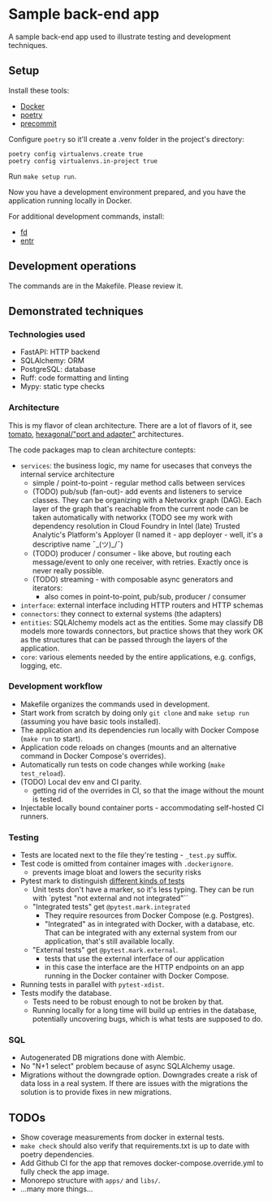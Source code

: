 Sample back-end app
===================

A sample back-end app used to illustrate testing and development techniques.

## Setup

Install these tools:
- [Docker](https://docs.docker.com/engine/install/)
- [poetry](https://python-poetry.org/docs/#installation)
- [precommit](https://pre-commit.com/#installation)

Configure `poetry` so it'll create a .venv folder in the project's directory:
```
poetry config virtualenvs.create true
poetry config virtualenvs.in-project true
```

Run `make setup run`.

Now you have a development environment prepared, and you have the application running locally in Docker.

For additional development commands, install:
- [fd](https://github.com/sharkdp/fd?tab=readme-ov-file#installation)
- [entr](https://eradman.com/entrproject/)

## Development operations

The commands are in the Makefile. Please review it.

## Demonstrated techniques

### Technologies used

- FastAPI: HTTP backend
- SQLAlchemy: ORM
- PostgreSQL: database
- Ruff: code formatting and linting
- Mypy: static type checks

### Architecture

This is my flavor of clean architecture.
There are a lot of flavors of it, see
[tomato](https://github.com/sivaprasadreddy/tomato-architecture),
[hexagonal/"port and adapter"](https://en.wikipedia.org/wiki/Hexagonal_architecture_(software)) architectures.

The code packages map to clean architecture contepts:
- `services`: the business logic, my name for usecases that conveys the internal service architecture
  - simple / point-to-point - regular method calls between services
  - (TODO) pub/sub (fan-out)- add events and listeners to service classes. They can be organizing with a Networkx graph (DAG).
    Each layer of the graph that's reachable from the current node can be taken automatically with networkx
    (TODO see my work with dependency resolution in Cloud Foundry in Intel (late) Trusted Analytic's Platform's Apployer
    (I named it - app deployer - well, it's a descriptive name ¯\_(ツ)_/¯)
  - (TODO) producer / consumer - like above, but routing each message/event to only one receiver, with retries.
    Exactly once is never really possible.
  - (TODO) streaming - with composable async generators and iterators:
    - also comes in point-to-point, pub/sub, producer / consumer
- `interface`: external interface including HTTP routers and HTTP schemas
- `connectors`: they connect to external systems (the adapters)
- `entities`: SQLAlchemy models act as the entities.
   Some may classify DB models more towards connectors, but practice shows that they work OK as the
   structures that can be passed through the layers of the application.
- `core`: various elements needed by the entire applications, e.g. configs, logging, etc.

### Development workflow

- Makefile organizes the commands used in development.
- Start work from scratch by doing only `git clone` and `make setup run` (assuming you have basic tools installed).
- The application and its dependencies run locally with Docker Compose (`make run` to start).
- Application code reloads on changes (mounts and an alternative command in Docker Compose's overrides).
- Automatically run tests on code changes while working (`make test_reload`).
- (TODO) Local dev env and CI parity.
  - getting rid of the overrides in CI, so that the image without the mount is tested.
- Injectable locally bound container ports - accommodating self-hosted CI runners.

### Testing

- Tests are located next to the file they're testing - `_test.py` suffix.
- Test code is omitted from container images with `.dockerignore`.
  - prevents image bloat and lowers the security risks
- Pytest mark to distinguish [different kinds of tests](https://bultrowicz.com/separating_kinds_of_tests/)
  - Unit tests don't have a marker, so it's less typing.
    They can be run with `pytest "not external and not integrated"``
  - "Integrated tests" get `@pytest.mark.integrated`
    - They require resources from Docker Compose (e.g. Postgres).
    - "Integrated" as in integrated with Docker, with a database, etc. That can be integrated with any external system from our application, that's still available locally.
  - "External tests" get `@pytest.mark.external`.
    - tests that use the external interface of our application
    - in this case the interface are the HTTP endpoints on an app running in the Docker container with Docker Compose.
- Running tests in parallel with `pytest-xdist`.
- Tests modify the database.
  - Tests need to be robust enough to not be broken by that.
  - Running locally for a long time will build up entries in the database, potentially uncovering bugs,
    which is what tests are supposed to do.

### SQL

- Autogenerated DB migrations done with Alembic.
- No "N+1 select" problem because of async SQLAlchemy usage.
- Migrations without the downgrade option. Downgrades create a risk of data loss in a real system.
  If there are issues with the migrations the solution is to provide fixes in new migrations.


## TODOs

- Show coverage measurements from docker in external tests.
- `make check` should also verify that requirements.txt is up to date with poetry dependencies.
- Add Github CI for the app that removes docker-compose.override.yml to fully check the app image.
- Monorepo structure with `apps/` and `libs/`.
- ...many more things...
